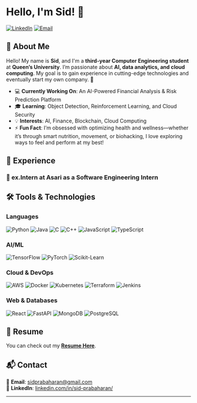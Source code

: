 # Hello, I'm Sid! 👋

[![LinkedIn](https://img.shields.io/badge/-LinkedIn-blue?style=flat-square&logo=Linkedin&logoColor=white&link=https://www.linkedin.com/in/sid-prabaharan/)](https://www.linkedin.com/in/sid-prabaharan-3779b9260/)
[![Email](https://img.shields.io/badge/-Email-c14438?style=flat-square&logo=Gmail&logoColor=white&link=mailto:youremail@example.com)](mailto:sid-prabaharan@gmail.com)

## 📌 About Me
Hello! My name is **Sid**, and I'm a **third-year Computer Engineering student** at **Queen’s University**. I’m passionate about **AI, data analytics, and cloud computing**. My goal is to gain experience in cutting-edge technologies and eventually start my own company. 🚀

- 💻 **Currently Working On**: An AI-Powered Financial Analysis & Risk Prediction Platform
- 🎓 **Learning**: Object Detection, Reinforcement Learning, and Cloud Security
- 💡 **Interests**: AI, Finance, Blockchain, Cloud Computing
- ⚡ **Fun Fact**: I’m obsessed with optimizing health and wellness—whether it’s through smart nutrition, movement, or biohacking, I love exploring ways to feel and perform at my best!

## 💼 Experience
### 🏢 ex.Intern at Asari as a Software Engineering Intern 

## 🛠 Tools & Technologies

### Languages
![Python](https://img.shields.io/badge/Python-3776AB?style=for-the-badge&logo=python&logoColor=white)
![Java](https://img.shields.io/badge/Java-007396?style=for-the-badge&logo=openjdk&logoColor=white)
![C](https://img.shields.io/badge/C-00599C?style=for-the-badge&logo=c&logoColor=white)
![C++](https://img.shields.io/badge/C++-00599C?style=for-the-badge&logo=c%2B%2B&logoColor=white)
![JavaScript](https://img.shields.io/badge/JavaScript-F7DF1E?style=for-the-badge&logo=javascript&logoColor=black)
![TypeScript](https://img.shields.io/badge/TypeScript-007ACC?style=for-the-badge&logo=typescript&logoColor=white)

### AI/ML
![TensorFlow](https://img.shields.io/badge/TensorFlow-FF6F00?style=for-the-badge&logo=tensorflow&logoColor=white)
![PyTorch](https://img.shields.io/badge/PyTorch-EE4C2C?style=for-the-badge&logo=pytorch&logoColor=white)
![Scikit-Learn](https://img.shields.io/badge/Scikit--Learn-F7931E?style=for-the-badge&logo=scikit-learn&logoColor=white)

### Cloud & DevOps
![AWS](https://img.shields.io/badge/AWS-232F3E?style=for-the-badge&logo=amazon-aws&logoColor=white)
![Docker](https://img.shields.io/badge/Docker-2496ED?style=for-the-badge&logo=docker&logoColor=white)
![Kubernetes](https://img.shields.io/badge/Kubernetes-326CE5?style=for-the-badge&logo=kubernetes&logoColor=white)
![Terraform](https://img.shields.io/badge/Terraform-7B42BC?style=for-the-badge&logo=terraform&logoColor=white)
![Jenkins](https://img.shields.io/badge/Jenkins-D24939?style=for-the-badge&logo=jenkins&logoColor=white)

### Web & Databases
![React](https://img.shields.io/badge/React-61DAFB?style=for-the-badge&logo=react&logoColor=black)
![FastAPI](https://img.shields.io/badge/FastAPI-009688?style=for-the-badge&logo=fastapi&logoColor=white)
![MongoDB](https://img.shields.io/badge/MongoDB-47A248?style=for-the-badge&logo=mongodb&logoColor=white)
![PostgreSQL](https://img.shields.io/badge/PostgreSQL-336791?style=for-the-badge&logo=postgresql&logoColor=white)


## 📄 Resume
You can check out my **[Resume Here](https://drive.google.com/open?id=1giehJuv46yFE9EEz0fYP1LZBwQ1FsLFm&usp=drive_copy)**.

## 📬 Contact
📧 **Email**: [sidprabaharan@gmail.com](mailto:sidprabaharan@gmail.com)  
🔗 **LinkedIn**: [linkedin.com/in/sid-prabaharan/](https://www.linkedin.com/in/sid-prabaharan-3779b9260/)  


---


